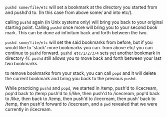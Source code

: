 `pushd some/file/etc` will set a bookmark at the directory you started from and pushd'd to. 
(In this case from above some/ and into etc/). 

calling `pushd` again (in Unix systems only) will bring you back to your original starting point. Calling `pushd` once more will bring you to your second book mark. This can be done ad infinitum back and forth between the two.

`pushd some/file/etc` will set the said bookmarks from before, but if you would like to 'stack' more bookmarks you can. from above etc/ you can continue to `pushd`
forward. `pushd etc/1/2/3/4` sets yet another bookmark in directory 4/. `pushd` still allows you to move back and forth between your last two bookmarks.

to remove bookmarks from your stack, you can call `popd` and it will delete the current bookmark and bring you back to the previous `pushd`.

While practicing `pushd` and `popd`, we started in /temp, push'd to /icecream, pop'd back to /temp
push'd to /i/like, then push'd to /icecream, pop'd back to /like, then back to /temp, then push'd to /icecream, then push' back to /temp, then push'd forward to /icecream, and a `pwd` revealed that we were currently in /icecream.

